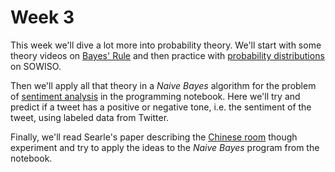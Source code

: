 
# Week 3

This week we'll dive a lot more into probability theory. We'll start with some
theory videos on [Bayes' Rule](/week3/bayes-rule) and then practice with
[probability distributions](/week3/probability-distributions) on SOWISO.

Then we'll apply all that theory in a *Naive Bayes* algorithm for the problem
of [sentiment analysis](/week3/sentiment-analysis) in the programming notebook.
Here we'll try and predict if a tweet has a positive or negative
tone, i.e. the sentiment of the tweet, using labeled data from Twitter.

Finally, we'll read Searle's paper describing the [Chinese room](/week3/chinese-room)
though experiment and try to apply the ideas to the *Naive Bayes* program from
the notebook.

